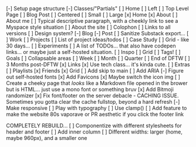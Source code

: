 [-] Setup page structure
	[-] Classes/"Partials"
		[ ] Home
		[ ] Left
			[ ] Top Level Page
			[ ] Blog Post
		[ ] Centered
			[ ] Small
			[ ] Large
	[x] Home
	[x] About
		[ ] About me
			[ ] Typical descriptive paragraph, with a cheekly link to see a Myspace style situation
		[ ] About the site
			[ ] Colophon
			[ ] Links to all versions
			[ ] Design system?
	[-] Blog 
		[-] Post
		[ ] Sanitize Substack export...
	[ ] Work
		[ ] Projects
			[ ] List of project ideas/todos
			[ ] Case Study
			[ ] Grid - like 30 days...
		[ ] Experiments
			[ ] A list of TODOs... that also have codepen links... or maybe just a self-hosted situation.
	[ ] Inspo
		[ ] Grid
		[ ] Tags!
	[ ] Goals
		[ ] Collapsable areas
			[ ] Week
			[ ] Month
			[ ] Quarter
			[ ] End of DFTW
			[ ] 3 Months post-DFTW
	[x] Links
		[x] Use tech class... it's kinda cute.
	[ ] Extras
		[ ] Playlists
	[x] Friends
		[x] Grid
[ ] Add skip to main
[ ] Add ARIA
[-] Figure out self-hosted fonts
[x] Add Favicons
	[x] Maybe switch the icon img
[ ] Create a cheeky page that *looks* like a Markdown file opened in the brower but is HTML... just use a mono font or something bruv
[x] Add Bitmoji randomizer
[x] Fix font/footer on the server debacle - CACHING ISSUE. Sometimes you gotta clear the cache fullstop, beyond a hard refresh
[-] Make responsive
	[ ] Play with typography
		[ ] Use clamp()
[ ] Add feature to make the website 80s vaporave or PR aesthetic if you click the footer link

COMPLETELY REBUILD...
[ ] Componentize with different stylesheets for header and footer
[ ] Add inner column
	[ ] Different widths: larger (home, maybe 960px), and a smaller one 